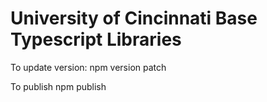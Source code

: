 # University of Cincinnati Base Typescript Libraries

To update version:
npm version patch

To publish
npm publish